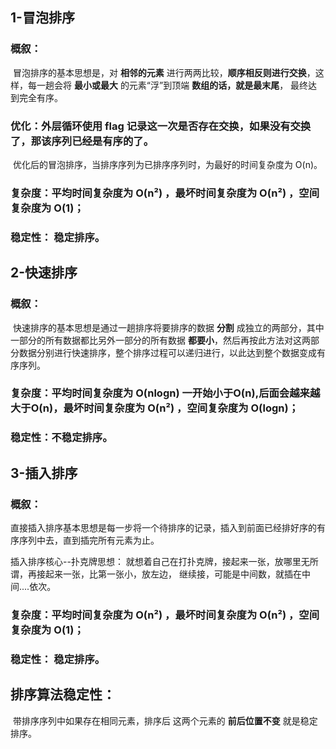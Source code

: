 ## 1-冒泡排序

### 	概叙：

​	冒泡排序的基本思想是，对 **相邻的元素** 进行两两比较，**顺序相反则进行交换**，这样，每一趟会将 **最小或最大** 的元素“浮”到顶端 **数组的话，就是最末尾**， 最终达到完全有序。

### 	优化：外层循环使用 flag 记录这一次是否存在交换，如果没有交换了，那该序列已经是有序的了。

​	优化后的冒泡排序，当排序序列为已排序序列时，为最好的时间复杂度为 O(n)。

### 	复杂度：**平均时间复杂度为 O(n²)** ，**最坏时间复杂度为 O(n²) ，空间复杂度为 O(1)**；

### 	稳定性： **稳定排序**。  

## 2-快速排序

### 	概叙：

​	快速排序的基本思想是通过一趟排序将要排序的数据 **分割** 成独立的两部分，其中一部分的所有数据都比另外一部分的所有数据 **都要小**，然后再按此方法对这两部分数据分别进行快速排序，整个排序过程可以递归进行，以此达到整个数据变成有序序列。

### 	复杂度：**平均时间复杂度为 O(nlogn)** 一开始小于O(n),后面会越来越大于O(n)，**最坏时间复杂度为 O(n²) ，空间复杂度为 O(logn)**；

### 	稳定性：不稳定排序。

## 3-插入排序

### 概叙：

​	直接插入排序基本思想是每一步将一个待排序的记录，插入到前面已经排好序的有序序列中去，直到插完所有元素为止。

插入排序核心--扑克牌思想： 就想着自己在打扑克牌，接起来一张，放哪里无所谓，再接起来一张，比第一张小，放左边， 继续接，可能是中间数，就插在中间....依次。

### 复杂度：**平均时间复杂度为 O(n²)** ，**最坏时间复杂度为 O(n²) ，空间复杂度为 O(1)**；

### 稳定性： **稳定排序**。  

## 排序算法稳定性：

​	带排序序列中如果存在相同元素，排序后 这两个元素的 **前后位置不变** 就是稳定排序。

